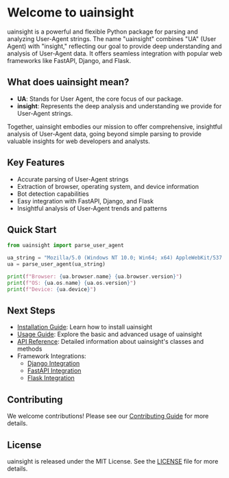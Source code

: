 # Welcome to uainsight

uainsight is a powerful and flexible Python package for parsing and analyzing User-Agent strings. The name "uainsight" combines "UA" (User Agent) with "insight," reflecting our goal to provide deep understanding and analysis of User-Agent data. It offers seamless integration with popular web frameworks like FastAPI, Django, and Flask.

## What does uainsight mean?

- **UA**: Stands for User Agent, the core focus of our package.
- **insight**: Represents the deep analysis and understanding we provide for User-Agent strings.

Together, uainsight embodies our mission to offer comprehensive, insightful analysis of User-Agent data, going beyond simple parsing to provide valuable insights for web developers and analysts.

## Key Features

- Accurate parsing of User-Agent strings
- Extraction of browser, operating system, and device information
- Bot detection capabilities
- Easy integration with FastAPI, Django, and Flask
- Insightful analysis of User-Agent trends and patterns

## Quick Start

```python
from uainsight import parse_user_agent

ua_string = "Mozilla/5.0 (Windows NT 10.0; Win64; x64) AppleWebKit/537.36 (KHTML, like Gecko) Chrome/91.0.4472.124 Safari/537.36"
ua = parse_user_agent(ua_string)

print(f"Browser: {ua.browser.name} {ua.browser.version}")
print(f"OS: {ua.os.name} {ua.os.version}")
print(f"Device: {ua.device}")
```

## Next Steps

- [Installation Guide](installation.md): Learn how to install uainsight
- [Usage Guide](usage.md): Explore the basic and advanced usage of uainsight
- [API Reference](api.md): Detailed information about uainsight's classes and methods
- Framework Integrations:
    - [Django Integration](integrations/django.md)
    - [FastAPI Integration](integrations/fastapi.md)
    - [Flask Integration](integrations/flask.md)

## Contributing

We welcome contributions! Please see our [Contributing Guide](contributing.md) for more details.

## License

uainsight is released under the MIT License. See the [LICENSE](https://github.com/joongi007/uainsight/blob/main/LICENSE) file for more details.